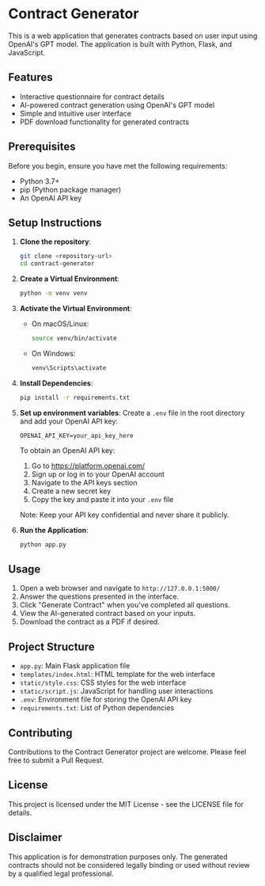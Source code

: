 # Contract Generator

This is a web application that generates contracts based on user input using OpenAI's GPT model. The application is built with Python, Flask, and JavaScript.

## Features

- Interactive questionnaire for contract details
- AI-powered contract generation using OpenAI's GPT model
- Simple and intuitive user interface
- PDF download functionality for generated contracts

## Prerequisites

Before you begin, ensure you have met the following requirements:

- Python 3.7+
- pip (Python package manager)
- An OpenAI API key

## Setup Instructions

1. **Clone the repository**:
   ```bash
   git clone <repository-url>
   cd contract-generator
   ```

2. **Create a Virtual Environment**:
   ```bash
   python -m venv venv
   ```

3. **Activate the Virtual Environment**:
   - On macOS/Linux:
     ```bash
     source venv/bin/activate
     ```
   - On Windows:
     ```bash
     venv\Scripts\activate
     ```

4. **Install Dependencies**:
   ```bash
   pip install -r requirements.txt
   ```

5. **Set up environment variables**:
   Create a `.env` file in the root directory and add your OpenAI API key:
   ```
   OPENAI_API_KEY=your_api_key_here
   ```

   To obtain an OpenAI API key:
   1. Go to https://platform.openai.com/
   2. Sign up or log in to your OpenAI account
   3. Navigate to the API keys section
   4. Create a new secret key
   5. Copy the key and paste it into your `.env` file

   Note: Keep your API key confidential and never share it publicly.

6. **Run the Application**:
   ```bash
   python app.py
   ```

## Usage

1. Open a web browser and navigate to `http://127.0.0.1:5000/`
2. Answer the questions presented in the interface.
3. Click "Generate Contract" when you've completed all questions.
4. View the AI-generated contract based on your inputs.
5. Download the contract as a PDF if desired.

## Project Structure

- `app.py`: Main Flask application file
- `templates/index.html`: HTML template for the web interface
- `static/style.css`: CSS styles for the web interface
- `static/script.js`: JavaScript for handling user interactions
- `.env`: Environment file for storing the OpenAI API key
- `requirements.txt`: List of Python dependencies

## Contributing

Contributions to the Contract Generator project are welcome. Please feel free to submit a Pull Request.

## License

This project is licensed under the MIT License - see the LICENSE file for details.

## Disclaimer

This application is for demonstration purposes only. The generated contracts should not be considered legally binding or used without review by a qualified legal professional.